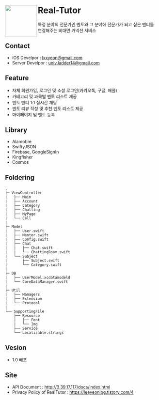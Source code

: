 # Real-Tutor <img src="https://github.com/lxxyeon/Real-Tutor/assets/57200871/dbadbc61-983b-49f5-bfb3-43d666473f8e" width = 105 align = left>
특정 분야의 전문가인 멘토와 그 분야에 전문가가 되고 싶은 멘티를 연결해주는 비대면 커넥션 서비스


## Contact
- iOS Develpor : lxxyeon@gmail.com
- Server Develpor : univ.ladder14@gmail.com

## Feature  
- 자체 회원가입, 로그인 및 소셜 로그인(카카오톡, 구글, 애플)
- 카테고리 및 과목별 멘토 리스트 제공
- 멘토 멘티 1:1 실시간 채팅
- 멘토 리뷰 작성 및 추천 멘토 리스트 제공
- 마이페이지 및 멘토 등록
  
## Library  
* Alamofire  
* SwiftyJSON
* Firebase, GoogleSignIn
* Kingfisher
* Cosmos

## Foldering
```
.
├─ ViewController
|   ├── Main
|   ├── Account
|   ├── Category
|   ├── Chatting
|   ├── MyPage
|   └── Cell
|   
├─ Model
|   ├── User.swift
|   ├── Mentor.swift
|   ├── Config.swift
|   ├── Chat
|   |   ├── Chat.swift
|   |   └── ChattingRoom.swift
|   └── Subject
|       ├── Subject.swift
|       └── Category.swift
|   
├─ DB
|   ├── UserModel.xcdatamodeld
|   └── CoreDataManager.swift
|   
├─ Util
|   ├── Managers
|   ├── Extension
|   └── Protocol
|   
└── SupportingFile
    ├── Resource
    |   ├── Font
    |   └── Img
    ├── Service
    └── Localizable.strings

```

## Vesion
- 1.0 배포

## Site
- API Document : http://3.39.17.117/docs/index.html
- Privacy Policy of RealTutor : https://leeyeonlog.tistory.com/4
